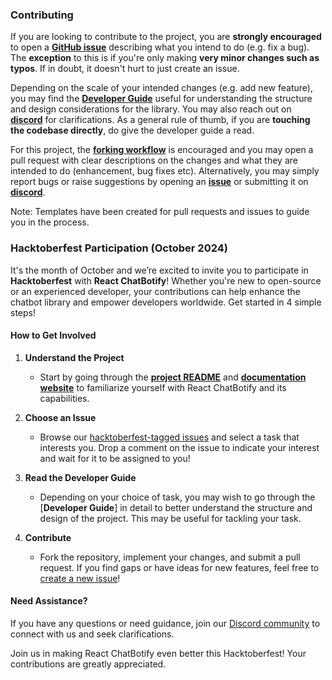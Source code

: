 ### Contributing

If you are looking to contribute to the project, you are **strongly encouraged** to open a [**GitHub issue**](https://github.com/react-chatbotify/react-chatbotify/issues) describing what you intend to do (e.g. fix a bug). The **exception** to this is if you're only making **very minor changes such as typos**. If in doubt, it doesn't hurt to just create an issue.

Depending on the scale of your intended changes (e.g. add new feature), you may find the [**Developer Guide**](https://github.com/react-chatbotify/react-chatbotify/blob/main/docs/DeveloperGuide.md) useful for understanding the structure and design considerations for the library. You may also reach out on [**discord**](https://discord.gg/6R4DK4G5Zh) for clarifications. As a general rule of thumb, if you are **touching the codebase directly**, do give the developer guide a read.

For this project, the [**forking workflow**](https://www.atlassian.com/git/tutorials/comparing-workflows/forking-workflow) is encouraged and you may open a pull request with clear descriptions on the changes and what they are intended to do (enhancement, bug fixes etc). Alternatively, you may simply report bugs or raise suggestions by opening an [**issue**](https://github.com/react-chatbotify/react-chatbotify/issues) or submitting it on [**discord**](https://discord.gg/6R4DK4G5Zh).

Note: Templates have been created for pull requests and issues to guide you in the process.

### Hacktoberfest Participation (October 2024)

It's the month of October and we’re excited to invite you to participate in **Hacktoberfest** with **React ChatBotify**! Whether you're new to open-source or an experienced developer, your contributions can help enhance the chatbot library and empower developers worldwide. Get started in 4 simple steps!

#### How to Get Involved

1. **Understand the Project**
    - Start by going through the [**project README**](https://github.com/react-chatbotify/react-chatbotify/blob/main/README.md) and [**documentation website**](https://react-chatbotify.com) to familiarize yourself with React ChatBotify and its capabilities.

2. **Choose an Issue**
    - Browse our [hacktoberfest-tagged issues](https://github.com/react-chatbotify/react-chatbotify/issues?q=is%3Aissue+is%3Aopen+label%3Ahacktoberfest) and select a task that interests you. Drop a comment on the issue to indicate your interest and wait for it to be assigned to you!

3. **Read the Developer Guide**
    - Depending on your choice of task, you may wish to go through the [**Developer Guide**] in detail to better understand the structure and design of the project. This may be useful for tackling your task.

4. **Contribute**
   - Fork the repository, implement your changes, and submit a pull request. If you find gaps or have ideas for new features, feel free to [create a new issue](https://github.com/react-chatbotify/react-chatbotify/issues/new)!

#### Need Assistance?

If you have any questions or need guidance, join our [Discord community](https://discord.gg/6R4DK4G5Zh) to connect with us and seek clarifications.

Join us in making React ChatBotify even better this Hacktoberfest! Your contributions are greatly appreciated.
